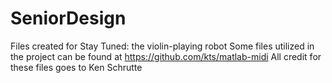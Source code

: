 # SeniorDesign
Files created for Stay Tuned: the violin-playing robot
Some files utilized in the project can be found at https://github.com/kts/matlab-midi
All credit for these files goes to Ken Schrutte
